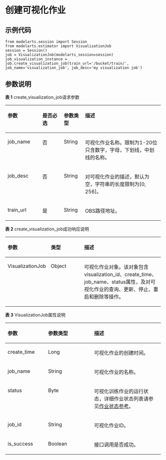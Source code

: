 # 创建可视化作业<a name="modelarts_04_0181"></a>

## 示例代码<a name="zh-cn_topic_0170904407_section35881040102516"></a>

```
from modelarts.session import Session
from modelarts.estimator import VisualizationJob
session = Session()
job = VisualizationJob(modelarts_session=session) 
job_visualization_instance = job.create_visualization_job(train_url='/bucket/train/', job_name='visualization_job', job_desc='my visualization job')
```

## 参数说明<a name="zh-cn_topic_0170904407_section85751315416"></a>

**表 1**  create\_visualization\_job请求参数

<a name="zh-cn_topic_0170904407_table196759327241"></a>
<table><thead align="left"><tr id="zh-cn_topic_0170904407_row1674173272415"><th class="cellrowborder" valign="top" width="22.343434343434346%" id="mcps1.2.5.1.1"><p id="zh-cn_topic_0170904407_p367417321244"><a name="zh-cn_topic_0170904407_p367417321244"></a><a name="zh-cn_topic_0170904407_p367417321244"></a>参数</p>
</th>
<th class="cellrowborder" valign="top" width="13.747474747474747%" id="mcps1.2.5.1.2"><p id="zh-cn_topic_0170904407_p4674153213242"><a name="zh-cn_topic_0170904407_p4674153213242"></a><a name="zh-cn_topic_0170904407_p4674153213242"></a>是否必选</p>
</th>
<th class="cellrowborder" valign="top" width="13.656565656565656%" id="mcps1.2.5.1.3"><p id="zh-cn_topic_0170904407_p1674032172414"><a name="zh-cn_topic_0170904407_p1674032172414"></a><a name="zh-cn_topic_0170904407_p1674032172414"></a>参数类型</p>
</th>
<th class="cellrowborder" valign="top" width="50.252525252525245%" id="mcps1.2.5.1.4"><p id="zh-cn_topic_0170904407_p1866917542396"><a name="zh-cn_topic_0170904407_p1866917542396"></a><a name="zh-cn_topic_0170904407_p1866917542396"></a>描述</p>
</th>
</tr>
</thead>
<tbody><tr id="zh-cn_topic_0170904407_row15675193219249"><td class="cellrowborder" valign="top" width="22.343434343434346%" headers="mcps1.2.5.1.1 "><p id="zh-cn_topic_0170904407_p126741032182417"><a name="zh-cn_topic_0170904407_p126741032182417"></a><a name="zh-cn_topic_0170904407_p126741032182417"></a>job_name</p>
</td>
<td class="cellrowborder" valign="top" width="13.747474747474747%" headers="mcps1.2.5.1.2 "><p id="zh-cn_topic_0170904407_p2674432102419"><a name="zh-cn_topic_0170904407_p2674432102419"></a><a name="zh-cn_topic_0170904407_p2674432102419"></a>否</p>
</td>
<td class="cellrowborder" valign="top" width="13.656565656565656%" headers="mcps1.2.5.1.3 "><p id="zh-cn_topic_0170904407_p667553211247"><a name="zh-cn_topic_0170904407_p667553211247"></a><a name="zh-cn_topic_0170904407_p667553211247"></a>String</p>
</td>
<td class="cellrowborder" valign="top" width="50.252525252525245%" headers="mcps1.2.5.1.4 "><p id="zh-cn_topic_0170904407_p10675123272415"><a name="zh-cn_topic_0170904407_p10675123272415"></a><a name="zh-cn_topic_0170904407_p10675123272415"></a>可视化作业名称。限制为1-20位只含数字，字母，下划线，中划线的名称。</p>
</td>
</tr>
<tr id="zh-cn_topic_0170904407_row196751932142417"><td class="cellrowborder" valign="top" width="22.343434343434346%" headers="mcps1.2.5.1.1 "><p id="zh-cn_topic_0170904407_p4675932152410"><a name="zh-cn_topic_0170904407_p4675932152410"></a><a name="zh-cn_topic_0170904407_p4675932152410"></a>job_desc</p>
</td>
<td class="cellrowborder" valign="top" width="13.747474747474747%" headers="mcps1.2.5.1.2 "><p id="zh-cn_topic_0170904407_p1967503217244"><a name="zh-cn_topic_0170904407_p1967503217244"></a><a name="zh-cn_topic_0170904407_p1967503217244"></a>否</p>
</td>
<td class="cellrowborder" valign="top" width="13.656565656565656%" headers="mcps1.2.5.1.3 "><p id="zh-cn_topic_0170904407_p106755321246"><a name="zh-cn_topic_0170904407_p106755321246"></a><a name="zh-cn_topic_0170904407_p106755321246"></a>String</p>
</td>
<td class="cellrowborder" valign="top" width="50.252525252525245%" headers="mcps1.2.5.1.4 "><p id="zh-cn_topic_0170904407_p5675153202417"><a name="zh-cn_topic_0170904407_p5675153202417"></a><a name="zh-cn_topic_0170904407_p5675153202417"></a>对可视化作业的描述，默认为空，字符串的长度限制为[0, 256]。</p>
</td>
</tr>
<tr id="zh-cn_topic_0170904407_row2067513212417"><td class="cellrowborder" valign="top" width="22.343434343434346%" headers="mcps1.2.5.1.1 "><p id="zh-cn_topic_0170904407_p18675632162419"><a name="zh-cn_topic_0170904407_p18675632162419"></a><a name="zh-cn_topic_0170904407_p18675632162419"></a>train_url</p>
</td>
<td class="cellrowborder" valign="top" width="13.747474747474747%" headers="mcps1.2.5.1.2 "><p id="zh-cn_topic_0170904407_p1767519321242"><a name="zh-cn_topic_0170904407_p1767519321242"></a><a name="zh-cn_topic_0170904407_p1767519321242"></a>是</p>
</td>
<td class="cellrowborder" valign="top" width="13.656565656565656%" headers="mcps1.2.5.1.3 "><p id="zh-cn_topic_0170904407_p1267518326249"><a name="zh-cn_topic_0170904407_p1267518326249"></a><a name="zh-cn_topic_0170904407_p1267518326249"></a>String</p>
</td>
<td class="cellrowborder" valign="top" width="50.252525252525245%" headers="mcps1.2.5.1.4 "><p id="zh-cn_topic_0170904407_p8675032122411"><a name="zh-cn_topic_0170904407_p8675032122411"></a><a name="zh-cn_topic_0170904407_p8675032122411"></a>OBS路径地址。</p>
</td>
</tr>
</tbody>
</table>

**表 2**  create\_visualization\_job成功响应说明

<a name="zh-cn_topic_0170904407_table973120224596"></a>
<table><thead align="left"><tr id="zh-cn_topic_0170904407_row2731522195910"><th class="cellrowborder" valign="top" width="24.91249124912491%" id="mcps1.2.4.1.1"><p id="zh-cn_topic_0170904407_p57306225598"><a name="zh-cn_topic_0170904407_p57306225598"></a><a name="zh-cn_topic_0170904407_p57306225598"></a>参数</p>
</th>
<th class="cellrowborder" valign="top" width="22.172217221722175%" id="mcps1.2.4.1.2"><p id="zh-cn_topic_0170904407_p117308225593"><a name="zh-cn_topic_0170904407_p117308225593"></a><a name="zh-cn_topic_0170904407_p117308225593"></a>类型</p>
</th>
<th class="cellrowborder" valign="top" width="52.91529152915292%" id="mcps1.2.4.1.3"><p id="zh-cn_topic_0170904407_p2730132255915"><a name="zh-cn_topic_0170904407_p2730132255915"></a><a name="zh-cn_topic_0170904407_p2730132255915"></a>描述</p>
</th>
</tr>
</thead>
<tbody><tr id="zh-cn_topic_0170904407_row1873172215912"><td class="cellrowborder" valign="top" width="24.91249124912491%" headers="mcps1.2.4.1.1 "><p id="zh-cn_topic_0170904407_p4731322145919"><a name="zh-cn_topic_0170904407_p4731322145919"></a><a name="zh-cn_topic_0170904407_p4731322145919"></a>VisualizationJob</p>
</td>
<td class="cellrowborder" valign="top" width="22.172217221722175%" headers="mcps1.2.4.1.2 "><p id="zh-cn_topic_0170904407_p117311922115916"><a name="zh-cn_topic_0170904407_p117311922115916"></a><a name="zh-cn_topic_0170904407_p117311922115916"></a>Object</p>
</td>
<td class="cellrowborder" valign="top" width="52.91529152915292%" headers="mcps1.2.4.1.3 "><p id="zh-cn_topic_0170904407_p6731182225914"><a name="zh-cn_topic_0170904407_p6731182225914"></a><a name="zh-cn_topic_0170904407_p6731182225914"></a>可视化作业对象。该对象包含visualization_id、create_time、job_name、status属性，及对可视化作业的查询、更新、停止、重启和删除等操作。</p>
</td>
</tr>
</tbody>
</table>

**表 3**  VisualizationJob属性说明

<a name="zh-cn_topic_0170904407_table55928961173927"></a>
<table><thead align="left"><tr id="zh-cn_topic_0170904407_row40618446173927"><th class="cellrowborder" valign="top" width="25.990000000000002%" id="mcps1.2.4.1.1"><p id="zh-cn_topic_0170904407_p1631242217407"><a name="zh-cn_topic_0170904407_p1631242217407"></a><a name="zh-cn_topic_0170904407_p1631242217407"></a>参数</p>
</th>
<th class="cellrowborder" valign="top" width="29.57%" id="mcps1.2.4.1.2"><p id="zh-cn_topic_0170904407_p5427574117407"><a name="zh-cn_topic_0170904407_p5427574117407"></a><a name="zh-cn_topic_0170904407_p5427574117407"></a>参数类型</p>
</th>
<th class="cellrowborder" valign="top" width="44.440000000000005%" id="mcps1.2.4.1.3"><p id="zh-cn_topic_0170904407_p3425893817407"><a name="zh-cn_topic_0170904407_p3425893817407"></a><a name="zh-cn_topic_0170904407_p3425893817407"></a>描述</p>
</th>
</tr>
</thead>
<tbody><tr id="zh-cn_topic_0170904407_row63643119173927"><td class="cellrowborder" valign="top" width="25.990000000000002%" headers="mcps1.2.4.1.1 "><p id="zh-cn_topic_0170904407_p4854563511735"><a name="zh-cn_topic_0170904407_p4854563511735"></a><a name="zh-cn_topic_0170904407_p4854563511735"></a>create_time</p>
</td>
<td class="cellrowborder" valign="top" width="29.57%" headers="mcps1.2.4.1.2 "><p id="zh-cn_topic_0170904407_p3988237811735"><a name="zh-cn_topic_0170904407_p3988237811735"></a><a name="zh-cn_topic_0170904407_p3988237811735"></a>Long</p>
</td>
<td class="cellrowborder" valign="top" width="44.440000000000005%" headers="mcps1.2.4.1.3 "><p id="zh-cn_topic_0170904407_p924721411735"><a name="zh-cn_topic_0170904407_p924721411735"></a><a name="zh-cn_topic_0170904407_p924721411735"></a>可视化作业的创建时间。</p>
</td>
</tr>
<tr id="zh-cn_topic_0170904407_row37532874173927"><td class="cellrowborder" valign="top" width="25.990000000000002%" headers="mcps1.2.4.1.1 "><p id="zh-cn_topic_0170904407_p5106217311735"><a name="zh-cn_topic_0170904407_p5106217311735"></a><a name="zh-cn_topic_0170904407_p5106217311735"></a>job_name</p>
</td>
<td class="cellrowborder" valign="top" width="29.57%" headers="mcps1.2.4.1.2 "><p id="zh-cn_topic_0170904407_p4239538711735"><a name="zh-cn_topic_0170904407_p4239538711735"></a><a name="zh-cn_topic_0170904407_p4239538711735"></a>String</p>
</td>
<td class="cellrowborder" valign="top" width="44.440000000000005%" headers="mcps1.2.4.1.3 "><p id="zh-cn_topic_0170904407_p1147433311735"><a name="zh-cn_topic_0170904407_p1147433311735"></a><a name="zh-cn_topic_0170904407_p1147433311735"></a>可视化作业的名称。</p>
</td>
</tr>
<tr id="zh-cn_topic_0170904407_row17865131833214"><td class="cellrowborder" valign="top" width="25.990000000000002%" headers="mcps1.2.4.1.1 "><p id="zh-cn_topic_0170904407_p2880185010304"><a name="zh-cn_topic_0170904407_p2880185010304"></a><a name="zh-cn_topic_0170904407_p2880185010304"></a>status</p>
</td>
<td class="cellrowborder" valign="top" width="29.57%" headers="mcps1.2.4.1.2 "><p id="zh-cn_topic_0170904407_p0880205010309"><a name="zh-cn_topic_0170904407_p0880205010309"></a><a name="zh-cn_topic_0170904407_p0880205010309"></a>Byte</p>
</td>
<td class="cellrowborder" valign="top" width="44.440000000000005%" headers="mcps1.2.4.1.3 "><p id="zh-cn_topic_0170904407_p4587851163110"><a name="zh-cn_topic_0170904407_p4587851163110"></a><a name="zh-cn_topic_0170904407_p4587851163110"></a>可视化训练作业的运行状态，详细作业状态列表请参见<a href="作业状态参考.md">作业状态参考</a>。</p>
</td>
</tr>
<tr id="zh-cn_topic_0170904407_row43014622173927"><td class="cellrowborder" valign="top" width="25.990000000000002%" headers="mcps1.2.4.1.1 "><p id="zh-cn_topic_0170904407_p44905214173316"><a name="zh-cn_topic_0170904407_p44905214173316"></a><a name="zh-cn_topic_0170904407_p44905214173316"></a>job_id</p>
</td>
<td class="cellrowborder" valign="top" width="29.57%" headers="mcps1.2.4.1.2 "><p id="zh-cn_topic_0170904407_p15197337173316"><a name="zh-cn_topic_0170904407_p15197337173316"></a><a name="zh-cn_topic_0170904407_p15197337173316"></a>String</p>
</td>
<td class="cellrowborder" valign="top" width="44.440000000000005%" headers="mcps1.2.4.1.3 "><p id="zh-cn_topic_0170904407_p23024745173316"><a name="zh-cn_topic_0170904407_p23024745173316"></a><a name="zh-cn_topic_0170904407_p23024745173316"></a>可视化作业ID。</p>
</td>
</tr>
<tr id="zh-cn_topic_0170904407_row179710301819"><td class="cellrowborder" valign="top" width="25.990000000000002%" headers="mcps1.2.4.1.1 "><p id="zh-cn_topic_0170904407_p149820301484"><a name="zh-cn_topic_0170904407_p149820301484"></a><a name="zh-cn_topic_0170904407_p149820301484"></a>is_success</p>
</td>
<td class="cellrowborder" valign="top" width="29.57%" headers="mcps1.2.4.1.2 "><p id="zh-cn_topic_0170904407_p69819301282"><a name="zh-cn_topic_0170904407_p69819301282"></a><a name="zh-cn_topic_0170904407_p69819301282"></a>Boolean</p>
</td>
<td class="cellrowborder" valign="top" width="44.440000000000005%" headers="mcps1.2.4.1.3 "><p id="zh-cn_topic_0170904407_p14433359122514"><a name="zh-cn_topic_0170904407_p14433359122514"></a><a name="zh-cn_topic_0170904407_p14433359122514"></a>接口调用是否成功。</p>
</td>
</tr>
</tbody>
</table>


